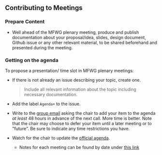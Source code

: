 ## Contributing to Meetings

### Prepare Content

- Well ahead of the MFWG plenary meeting, produce and publish documentation about your proposal/idea, slides, design document, Github issue or any other relevant material, to be shared beforehand and presented during the meeting.

### Getting on the agenda

To propose a presentation/ time slot in MFWG plenary meetings:

- If there is not already an issue describing your topic, create one.
  > Include all relevant information about the topic including necessary documentation.
- Add the label `Agenda+` to the issue.

- Write to the [group email](https://groups.google.com/a/chromium.org/forum/#!forum/message-format-wg) asking the chair to add your item to the agenda _at least_ 48 hours in advance of the next call. More time is better. Note that the chair may choose to defer your item until a later meeting or to "future". Be sure to indicate any time restrictions you have.
- Watch for the chair to update the [official agenda](https://github.com/unicode-org/message-format-wg/wiki).
  - Notes for each meeting can be found by date under [this link](https://github.com/unicode-org/message-format-wg/tree/main/meetings)
